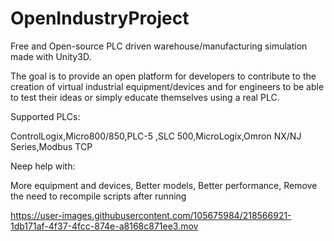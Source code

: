 # OpenIndustryProject

Free and Open-source PLC driven warehouse/manufacturing simulation made with Unity3D. 

The goal is to provide an open platform for developers to contribute to the creation of virtual industrial equipment/devices and for engineers to be able to test their ideas or simply educate themselves using a real PLC.

Supported PLCs:

ControlLogix,Micro800/850,PLC-5 ,SLC 500,MicroLogix,Omron NX/NJ Series,Modbus TCP

Neep help with:

More equipment and devices,
Better models,
Better performance,
Remove the need to recompile scripts after running

https://user-images.githubusercontent.com/105675984/218566921-1db171af-4f37-4fcc-874e-a8168c871ee3.mov

